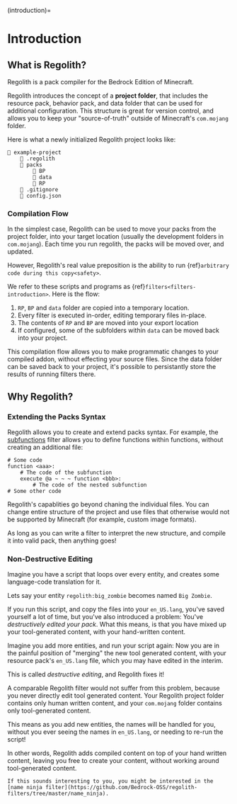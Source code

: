 (introduction)=
# Introduction

## What is Regolith?

Regolith is a pack compiler for the Bedrock Edition of Minecraft.

Regolith introduces the concept of a **project folder**, that includes the resource pack, behavior pack, and data folder that can be used for additional configuration. This structure is great for version control, and allows you to keep your "source-of-truth" outside of Minecraft's `com.mojang` folder.

Here is what a newly initialized Regolith project looks like:

```text
📂 example-project
    📂 .regolith
    📂 packs
        📂 BP
        📂 data
        📂 RP
    📄 .gitignore
    📄 config.json
```

### Compilation Flow

In the simplest case, Regolith can be used to move your packs from the project folder, into your target location (usually the development folders in `com.mojang`). Each time you run regolith, the packs will be moved over, and updated.

However, Regolith's real value preposition is the ability to run {ref}`arbitrary code during this copy<safety>`.

We refer to these scripts and programs as {ref}`filters<filters-introduction>`. Here is the flow:
1. `RP`, `BP` and `data` folder are copied into a temporary location.
2. Every filter is executed in-order, editing temporary files in-place.
3. The contents of `RP` and `BP` are moved into your export location
4. If configured, some of the subfolders within `data` can be moved back into your project.

This compilation flow allows you to make programmatic changes to your compiled addon, without effecting your source files. Since the data folder can be saved back to your project, it's possible to persistantly store the results of running filters there.

## Why Regolith?

### Extending the Packs Syntax

Regolith allows you to create and extend packs syntax. For example, the [subfunctions](https://github.com/Nusiq/regolith-filters/tree/master/subfunctions) filter allows you to define functions within functions, without creating an additional file:

```
# Some code
function <aaa>:
    # The code of the subfunction
    execute @a ~ ~ ~ function <bbb>:
        # The code of the nested subfunction
# Some other code
```

Regolith's capablities go beyond chaning the individual files. You can change entire structure of the project and use files that otherwise would not be supported by Minecraft (for example, custom image formats).

As long as you can write a filter to interpret the new structure, and compile it into valid pack, then anything goes!

### Non-Destructive Editing

Imagine you have a script that loops over every entity, and creates some language-code translation for it.

Lets say your entity `regolith:big_zombie` becomes named `Big Zombie`.

If you run this script, and copy the files into your `en_US.lang`, you've saved yourself a lot of time, but you've also introduced a problem: You've *destructively edited your pack*. What this means, is that you have mixed up your tool-generated content, with your hand-written content.

Imagine you add more entities, and run your script again: Now you are in the painful position of "merging" the new tool generated content, with your resource pack's `en_US.lang` file, which you may have edited in the interim.

This is called *destructive editing*, and Regolith fixes it!

A comparable Regolith filter would not suffer from this problem, because you never directly edit tool generated content. Your Regolith project folder contains only human written content, and your `com.mojang` folder contains only tool-generated content.

This means as you add new entities, the names will be handled for you, without you ever seeing the names in `en_US.lang`, or needing to re-run the script!

In other words, Regolith adds compiled content on top of your hand written content, leaving you free to create your content, without working around tool-generated content.

```{note}
If this sounds interesting to you, you might be interested in the [name ninja filter](https://github.com/Bedrock-OSS/regolith-filters/tree/master/name_ninja).
```
